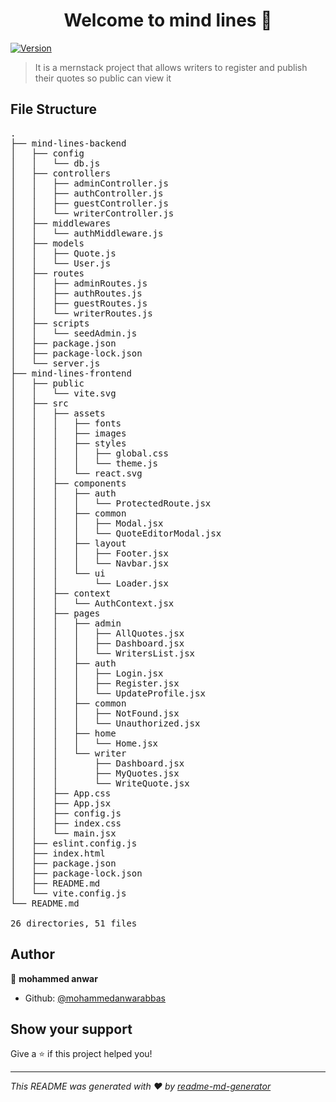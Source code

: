 <h1 align="center">Welcome to mind lines 👋</h1>
<p>
  <a href="https://www.npmjs.com/package/mind lines" target="_blank">
    <img alt="Version" src="https://img.shields.io/npm/v/mind lines.svg">
  </a>
</p>

> It is a mernstack project that allows writers to register and publish their quotes so public can view it


## File Structure
<pre>
.
├── mind-lines-backend
│   ├── config
│   │   └── db.js
│   ├── controllers
│   │   ├── adminController.js
│   │   ├── authController.js
│   │   ├── guestController.js
│   │   └── writerController.js
│   ├── middlewares
│   │   └── authMiddleware.js
│   ├── models
│   │   ├── Quote.js
│   │   └── User.js
│   ├── routes
│   │   ├── adminRoutes.js
│   │   ├── authRoutes.js
│   │   ├── guestRoutes.js
│   │   └── writerRoutes.js
│   ├── scripts
│   │   └── seedAdmin.js
│   ├── package.json
│   ├── package-lock.json
│   └── server.js
├── mind-lines-frontend
│   ├── public
│   │   └── vite.svg
│   ├── src
│   │   ├── assets
│   │   │   ├── fonts
│   │   │   ├── images
│   │   │   ├── styles
│   │   │   │   ├── global.css
│   │   │   │   └── theme.js
│   │   │   └── react.svg
│   │   ├── components
│   │   │   ├── auth
│   │   │   │   └── ProtectedRoute.jsx
│   │   │   ├── common
│   │   │   │   ├── Modal.jsx
│   │   │   │   └── QuoteEditorModal.jsx
│   │   │   ├── layout
│   │   │   │   ├── Footer.jsx
│   │   │   │   └── Navbar.jsx
│   │   │   └── ui
│   │   │       └── Loader.jsx
│   │   ├── context
│   │   │   └── AuthContext.jsx
│   │   ├── pages
│   │   │   ├── admin
│   │   │   │   ├── AllQuotes.jsx
│   │   │   │   ├── Dashboard.jsx
│   │   │   │   └── WritersList.jsx
│   │   │   ├── auth
│   │   │   │   ├── Login.jsx
│   │   │   │   ├── Register.jsx
│   │   │   │   └── UpdateProfile.jsx
│   │   │   ├── common
│   │   │   │   ├── NotFound.jsx
│   │   │   │   └── Unauthorized.jsx
│   │   │   ├── home
│   │   │   │   └── Home.jsx
│   │   │   └── writer
│   │   │       ├── Dashboard.jsx
│   │   │       ├── MyQuotes.jsx
│   │   │       └── WriteQuote.jsx
│   │   ├── App.css
│   │   ├── App.jsx
│   │   ├── config.js
│   │   ├── index.css
│   │   └── main.jsx
│   ├── eslint.config.js
│   ├── index.html
│   ├── package.json
│   ├── package-lock.json
│   ├── README.md
│   └── vite.config.js
└── README.md

26 directories, 51 files
</pre>

## Author

👤 **mohammed anwar**

* Github: [@mohammedanwarabbas](https://github.com/mohammedanwarabbas)

## Show your support

Give a ⭐️ if this project helped you!

***
_This README was generated with ❤️ by [readme-md-generator](https://github.com/kefranabg/readme-md-generator)_